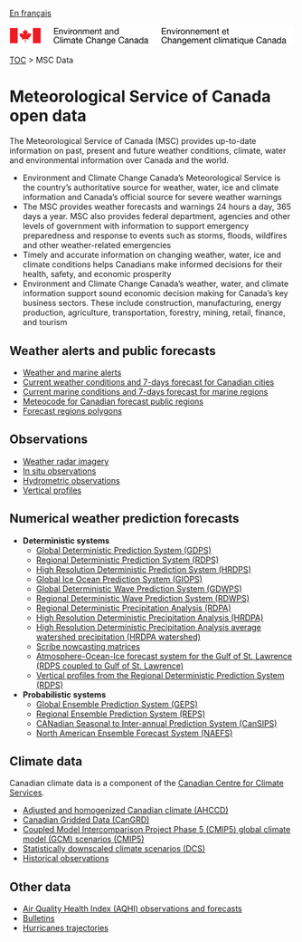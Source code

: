 [En français](readme_fr.md)

![ECCC logo](../img_eccc-logo.png)

[TOC](../readme_en.md) > MSC Data


# Meteorological Service of Canada open data

The Meteorological Service of Canada (MSC) provides up-to-date information on past, present and future weather conditions, climate, water and environmental information over Canada and the world.

* Environment and Climate Change Canada’s Meteorological Service is the country’s authoritative source for weather, water, ice and climate information and Canada’s official source for severe weather warnings
* The MSC provides weather forecasts and warnings 24 hours a day, 365 days a year. MSC also provides federal department, agencies and other levels of government with information to support emergency preparedness and response to events such as storms, floods, wildfires and other weather-related emergencies
* Timely and accurate information on changing weather, water, ice and climate conditions helps Canadians make informed decisions for their health, safety, and economic prosperity
* Environment and Climate Change Canada’s weather, water, and climate information support sound economic decision making for Canada’s key business sectors. These include construction, manufacturing, energy production, agriculture, transportation, forestry, mining, retail, finance, and tourism

## Weather alerts and public forecasts

* [Weather and marine alerts](alerts/readme_alerts_en.md)
* [Current weather conditions and 7-days forecast for Canadian cities](citypage-weather/readme_citypageweather_en.md)
* [Current marine conditions and 7-days forecast for marine regions](marine-weather/readme_marine-weather_en.md)
* [Meteocode for Canadian forecast public regions](meteocode/readme_meteocode_en.md)
* [Forecast regions polygons](https://dd.weather.gc.ca/meteocode/geodata/)


## Observations 

* [Weather radar imagery](obs_radar/readme_radar_en.md)
* [In situ observations](obs_station/readme_obs_insitu_en.md)
* [Hydrometric observations](obs_hydrometric/readme_hydrometric_en.md)
* [Vertical profiles](obs_vertical-profiles/readme_obs-vertical-pfl_en.md)


## Numerical weather prediction forecasts

* **Deterministic systems**
    * [Global Deterministic Prediction System (GDPS)](nwp_gdps/readme_gdps_en.md)
    * [Regional Deterministic Prediction System (RDPS)](nwp_rdps/readme_rdps_en.md)
    * [High Resolution Deterministic Prediction System (HRDPS)](nwp_hrdps/readme_hrdps_en.md)
    * [Global Ice Ocean Prediction System (GIOPS)](nwp_giops/readme_giops_en.md)
    * [Global Deterministic Wave Prediction System (GDWPS)](nwp_gdwps/readme_gdwps_en.md)
    * [Regional Deterministic Wave Prediction System (RDWPS)](nwp_rdwps/readme_rdwps_en.md)
    * [Regional Deterministic Precipitation Analysis (RDPA)](nwp_rdpa/readme_rdpa_en.md)
    * [High Resolution Deterministic Precipitation Analysis (HRDPA)](nwp_hrdpa/readme_hrdpa_en.md)
    * [High Resolution Deterministic Precipitation Analysis average watershed precipitation (HRDPA watershed)](nwp_hrdpa-watershed/readme_hrdpa-watershed_en.md)
    * [Scribe nowcasting matrices](nwp_nowcasting/readme_nowcasting_en.md)
    * [Atmosphere-Ocean-Ice forecast system for the Gulf of St. Lawrence (RDPS coupled to Gulf of St. Lawrence)](nwp_rdps-cgsl/readme_rdps-cgsl_en.md)
    * [Vertical profiles from the Regional Deterministic Prediction System (RDPS)](prev_vertical-profiles/readme_prev-vertical-pfl_en.md)
* **Probabilistic systems**
    * [Global Ensemble Prediction System (GEPS)](nwp_geps/readme_geps_en.md)
    * [Regional Ensemble Prediction System (REPS)](nwp_reps/readme_reps_en.md)
    * [CANadian Seasonal to Inter-annual Prediction System (CanSIPS)](nwp_cansips/readme_cansips_en.md)
    * [North American Ensemble Forecast System (NAEFS)](nwp_naefs/readme_naefs_en.md)

## Climate data

Canadian climate data is a component of the [Canadian Centre for Climate Services](https://canada.ca/climate-services).

* [Adjusted and homogenized Canadian climate (AHCCD)](climate_ahccd/readme_ahccd_en.md)
* [Canadian Gridded Data (CanGRD)](climate_cangrd/readme_cangrd_en.md)
* [Coupled Model Intercomparison Project Phase 5 (CMIP5) global climate model (GCM) scenarios (CMIP5)](climate_cmip5/readme_cmip5_en.md)
* [Statistically downscaled climate scenarios (DCS)](climate_dcs/readme_dcs_en.md)
* [Historical observations](climate_obs/readme_climateobs_en.md)

## Other data

* [Air Quality Health Index (AQHI) observations and forecasts](aqhi/readme_aqhi_en.md)
* [Bulletins](bulletins/readme_bulletins_en.md)
* [Hurricanes trajectories](trajectories/readme_hurricane_en.md)


